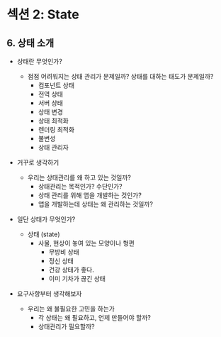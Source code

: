 # 섹션 2: State

## 6. 상태 소개

- 상태란 무엇인가?

  - 점점 어려워지는 상태 관리가 문제일까? 상태를 대하는 태도가 문제일까?
    - 컴포넌트 상태
    - 전역 상태
    - 서버 상태
    - 상태 변경
    - 상태 최적화
    - 렌더링 최적화
    - 불변성
    - 상태 관리자

- 거꾸로 생각하기

  - 우리는 상태관리를 왜 하고 있는 것일까?
    - 상태관리는 목적인가? 수단인가?
    - 상태 관리를 위해 앱을 개발하는 것인가?
    - 앱을 개발하는데 상태는 왜 관리하는 것일까?

- 일단 상태가 무엇인가?

  - 상태 (state)
    - 사물, 현상이 놓여 있는 모양이나 형편
      - 무방비 상태
      - 정신 상태
      - 건강 상태가 좋다.
      - 이미 기차가 끊긴 상태

- 요구사항부터 생각해보자
  - 우리는 왜 불필요한 고민을 하는가
    - 각 상태는 왜 필요하고, 언제 만들어야 할까?
    - 상태관리가 필요할까?

